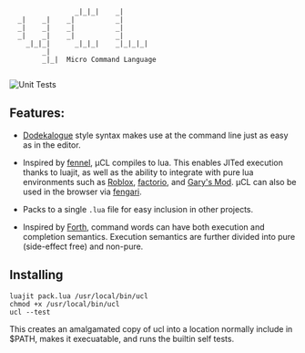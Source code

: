 
```

                                    
                _|_|_|    _|        
  _|    _|    _|          _|        
  _|    _|    _|          _|        
  _|    _|    _|          _|        
    _|_|_|      _|_|_|    _|_|_|_|  
        _|                     
        _|_|  Micro Command Language


```

![Unit Tests](https://github.com/basicer/ucl/workflows/Unit%20Tests/badge.svg)

## Features:
* [Dodekalogue](https://wiki.tcl-lang.org/page/Dodekalogue) style syntax makes use at the command line just as easy as in the editor.

* Inspired by [fennel](https://fennel-lang.org/), µCL compiles to lua.  This enables JITed execution thanks to luajit, as well as the ability to integrate with pure lua environments such as [Roblox](https://roblox.com), [factorio](https://wiki.factorio.com/Modding), and [Gary's Mod](https://wiki.facepunch.com/gmod/Beginner_Tutorial_Intro). µCL can also be used in the browser via [fengari](https://fengari.io/).

* Packs to a single `.lua` file for easy inclusion in other projects.

* Inspired by [Forth](https://en.wikipedia.org/wiki/Forth_%28programming_language%29), command words can have both execution and completion semantics.  Execution semantics are further divided into pure (side-effect free) and non-pure.

## Installing
```
luajit pack.lua /usr/local/bin/ucl
chmod +x /usr/local/bin/ucl
ucl --test
```
This creates an amalgamated copy of ucl into a location normally include in $PATH, makes it execuatable, and runs the builtin self tests.
